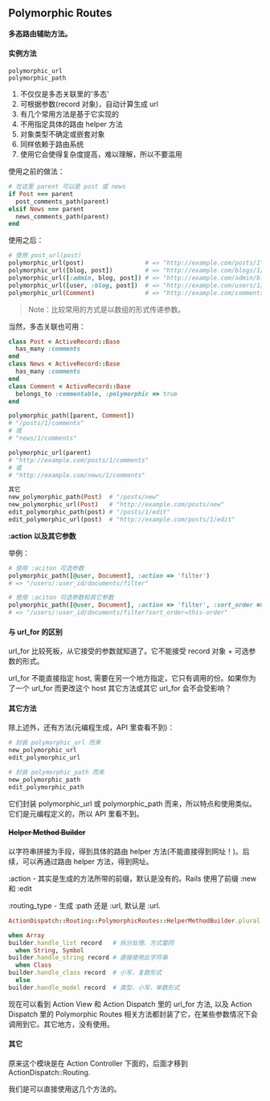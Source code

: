 ## Polymorphic Routes

**多态路由辅助方法。**

#### 实例方法

```
polymorphic_url
polymorphic_path
```

1. 不仅仅是多态关联里的'多态'
2. 可根据参数(record 对象)，自动计算生成 url
3. 有几个常用方法是基于它实现的
4. 不用指定具体的路由 helper 方法
5. 对象类型不确定或嵌套对象
6. 同样依赖于路由系统
7. 使用它会使得复杂度提高，难以理解，所以不要滥用

使用之前的做法：

```ruby
# 在这里 parent 可以是 post 或 news
if Post === parent
  post_comments_path(parent)
elsif News === parent
  news_comments_path(parent)
end
```

使用之后：

```ruby
# 使用 post_url(post)
polymorphic_url(post)                 # => "http://example.com/posts/1"
polymorphic_url([blog, post])         # => "http://example.com/blogs/1/posts/1"
polymorphic_url([:admin, blog, post]) # => "http://example.com/admin/blogs/1/posts/1"
polymorphic_url([user, :blog, post])  # => "http://example.com/users/1/blog/posts/1"
polymorphic_url(Comment)              # => "http://example.com/comments"
```

> Note：比较常用的方式是以数组的形式传递参数。

当然，多态关联也可用：

```ruby
class Post < ActiveRecord::Base
  has_many :comments
end
class News < ActiveRecord::Base
  has_many :comments
end
class Comment < ActiveRecord::Base
  belongs_to :commentable, :polymorphic => true
end
```

```ruby
polymorphic_path([parent, Comment])
# "/posts/1/comments"
# 或
# "news/1/comments"

polymorphic_url(parent)
# "http://example.com/posts/1/comments"
# 或
# "http://example.com/news/1/comments"

其它
new_polymorphic_path(Post)  # "/posts/new"
new_polymorphic_url(Post)   # "http://example.com/posts/new"
edit_polymorphic_path(post) # "/posts/1/edit"
edit_polymorphic_url(post)  # "http://example.com/posts/1/edit"
```

**:action 以及其它参数**

举例：

```ruby
# 使用 :aciton 可选参数
polymorphic_path([@user, Document], :action => 'filter')
# => "/users/:user_id/documents/filter"

# 使用 :aciton 可选参数和其它参数
polymorphic_path([@user, Document], :action => 'filter', :sort_order => 'this-order')
# => "/users/:user_id/documents/filter?sort_order=this-order"
```

#### 与 url_for 的区别

url_for 比较死板，从它接受的参数就知道了。它不能接受 record 对象 + 可选参数的形式。

url_for 不能直接指定 host, 需要在另一个地方指定，它只有调用的份。如果你为了一个 url_for 而更改这个 host 其它方法或其它 url_for 会不会受影响？

#### 其它方法

除上述外，还有方法(元编程生成，API 里查看不到)：

```ruby
# 封装 polymorphic_url 而来
new_polymorphic_url
edit_polymorphic_url

# 封装 polymorphic_path 而来
new_polymorphic_path
edit_polymorphic_path
```

它们封装 polymorphic_url 或 polymorphic_path 而来，所以特点和使用类似。
它们是元编程定义的，所以 API 里看不到。

#### ~~Helper Method Builder~~

以字符串拼接为手段，得到具体的路由 helper 方法(不能直接得到网址！)。后续，可以再通过路由 helper 方法，得到网址。

:action - 其实是生成的方法所带的前缀，默认是没有的。Rails 使用了前缀 :new 和 :edit

:routing_type - 生成 :path 还是 :url, 默认是 :url.

```ruby
ActionDispatch::Routing::PolymorphicRoutes::HelperMethodBuilder.plural 'edit', 'url'

when Array
builder.handle_list record   # 拆分处理，方式雷同
  when String, Symbol
builder.handle_string record # 直接使用此字符串
  when Class
builder.handle_class record  # 小写，复数形式
  else
builder.handle_model record  # 类型，小写，单数形式
```

现在可以看到 Action View 和 Action Dispatch 里的 url_for 方法, 以及 Action Dispatch 里的 Polymorphic Routes 相关方法都封装了它，在某些参数情况下会调用到它。其它地方，没有使用。

#### 其它

原来这个模块是在 Action Controller 下面的，后面才移到 ActionDispatch::Routing.

我们是可以直接使用这几个方法的。
